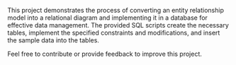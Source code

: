 This project demonstrates the process of converting an entity relationship model into a relational diagram and implementing it in a database for effective data management. The provided SQL scripts create the necessary tables, implement the specified constraints and modifications, and insert the sample data into the tables.

Feel free to contribute or provide feedback to improve this project.
